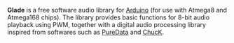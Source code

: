 **Glade** is a free software audio library for [Arduino](http://arduino.cc) (for use with Atmega8 and Atmega168 chips). The library provides basic functions for 8-bit audio playback using PWM, together with a digital audio processing library inspired from softwares such as [PureData](http://puredata.info) and [ChucK](http://chuck.cs.princeton.edu/).